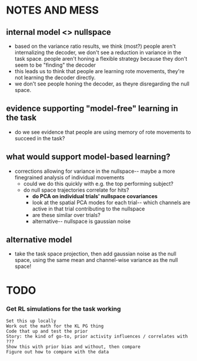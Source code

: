 # NOTES AND MESS

## internal model <> nullspace
- based on the variance ratio results, we think (most?) people aren't internalizing the decoder, we don't see a reduction in variance in the task space. people aren't honing a flexible strategy because they don't seem to be "finding" the decoder
- this leads us to think that people are learning rote movements, they're not learning the decoder directly. 
- we don't see people honing the decoder, as theyre disregarding the null space.

## evidence supporting "model-free" learning in the task
- do we see evidence that people are using memory of rote movements to succeed in the task?

## what would support model-based learning?
- corrections allowing for variance in the nullspace-- maybe a more finegrained analysis of individual movements
    - could we do this quickly with e.g. the top performing subject?
    - do null space trajectories correlate for hits?
        - **do PCA on individual trials' nullspace covariances**
        - look at the spatial PCA modes for each trial-- which channels are active in that trial contributing to the nullspace
        - are these similar over trials? 
        - alternative-- nullspace is gaussian noise

## alternative model
- take the task space projection, then add gaussian noise as the null space, using the same mean and channel-wise variance as the null space!


# TODO 

### Get RL simulations for the task working
    Set this up locally
    Work out the math for the KL PG thing
    Code that up and test the prior
    Story: the kind of go-to, prior activity influences / correlates with ???
    Show this with prior bias and without, then compare
    Figure out how to compare with the data